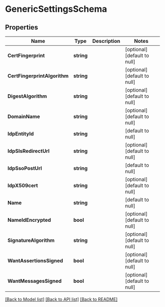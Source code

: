 # GenericSettingsSchema

## Properties
Name | Type | Description | Notes
------------ | ------------- | ------------- | -------------
**CertFingerprint** | **string** |  | [optional] [default to null]
**CertFingerprintAlgorithm** | **string** |  | [optional] [default to null]
**DigestAlgorithm** | **string** |  | [optional] [default to null]
**DomainName** | **string** |  | [optional] [default to null]
**IdpEntityId** | **string** |  | [default to null]
**IdpSlsRedirectUrl** | **string** |  | [optional] [default to null]
**IdpSsoPostUrl** | **string** |  | [default to null]
**IdpX509cert** | **string** |  | [optional] [default to null]
**Name** | **string** |  | [default to null]
**NameIdEncrypted** | **bool** |  | [optional] [default to null]
**SignatureAlgorithm** | **string** |  | [optional] [default to null]
**WantAssertionsSigned** | **bool** |  | [optional] [default to null]
**WantMessagesSigned** | **bool** |  | [optional] [default to null]

[[Back to Model list]](../README.md#documentation-for-models) [[Back to API list]](../README.md#documentation-for-api-endpoints) [[Back to README]](../README.md)


